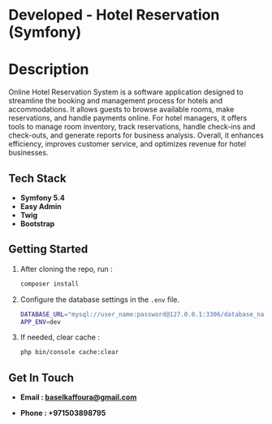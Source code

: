 # Developed  -  Hotel Reservation (Symfony)


# Description

Online Hotel Reservation System is a software application designed to streamline the booking and management process for hotels and accommodations. It allows guests to browse available rooms, make reservations, and handle payments online. For hotel managers, it offers tools to manage room inventory, track reservations, handle check-ins and check-outs, and generate reports for business analysis. Overall, it enhances efficiency, improves customer service, and optimizes revenue for hotel businesses.



## Tech Stack

- **Symfony 5.4**
- **Easy Admin**
- **Twig**
- **Bootstrap**


## Getting Started

1. After cloning the repo, run :
    ```bash
    composer install
    ```
2. Configure the database settings in the `.env` file.
    ```bash
    DATABASE_URL="mysql://user_name:password@127.0.0.1:3306/database_name?serverVersion=mariadb-10.3.25"
    APP_ENV=dev
    ```
3. If needed, clear cache :
    ```bash
    php bin/console cache:clear
    ```
	
	
## Get In Touch

- **Email : baselkaffoura@gmail.com**

- **Phone : +971503898795**	
